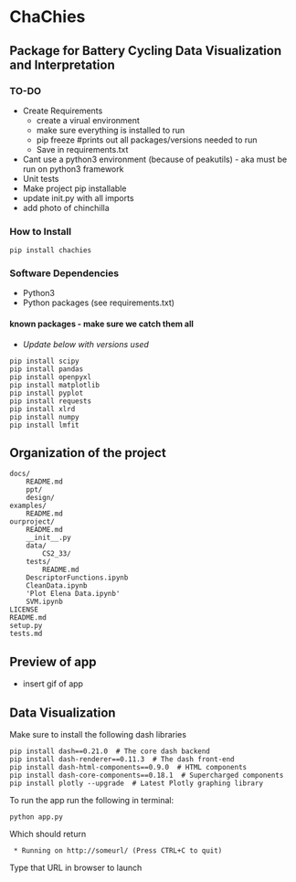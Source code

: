 # ChaChies 
## Package for Battery Cycling Data Visualization and Interpretation
### TO-DO
- Create Requirements 
	- create a virual environment 
	- make sure everything is installed to run
	- pip freeze #prints out all packages/versions needed to run 
	- Save in requirements.txt  
- Cant use a python3 environment (because of peakutils) - aka must be run on python3 framework 
- Unit tests
- Make project pip installable 
- update init.py with all imports
- add photo of chinchilla 

### How to Install 
```
pip install chachies  
```
### Software Dependencies 
- Python3 
- Python packages (see requirements.txt)
#### known packages  - make sure we catch them all 
- *Update below with versions used*
```
pip install scipy
pip install pandas
pip install openpyxl
pip install matplotlib
pip install pyplot
pip install requests
pip install xlrd
pip install numpy
pip install lmfit
```

## Organization of the project
```
docs/
    README.md
    ppt/    
    design/
examples/
    README.md
ourproject/
    README.md
    __init__.py
    data/    
        CS2_33/ 
    tests/
        README.md	
    DescriptorFunctions.ipynb
    CleanData.ipynb
    'Plot Elena Data.ipynb'
    SVM.ipynb
LICENSE
README.md
setup.py
tests.md
```

## Preview of app 
- insert gif of app

## Data Visualization 
Make sure to install the following dash libraries
```
pip install dash==0.21.0  # The core dash backend
pip install dash-renderer==0.11.3  # The dash front-end
pip install dash-html-components==0.9.0  # HTML components
pip install dash-core-components==0.18.1  # Supercharged components
pip install plotly --upgrade  # Latest Plotly graphing library
```

To run the app run the following in terminal:
```
python app.py
```
Which should return
```
 * Running on http://someurl/ (Press CTRL+C to quit)
```
Type that URL in browser to launch





